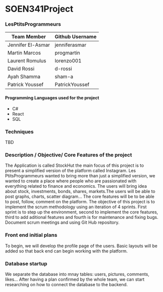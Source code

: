 # SOEN341Project

### LesPtitsProgrammeurs

| Team Member | Github Username |
| --- | --- |
| Jennifer El-Asmar | jenniferasmar |
| Martin Marcos | progmartin |
| Laurent Romulus | lorenzo001 |
| David Rossi | d-rossi |
| Ayah Shamma | sham-a |
| Patrick Youssef | PatrickYoussef |


#### Programming Languages used for the project
- C#
- React
- SQL

### Techniques
 TBD
### Description / Objective/ Core Features of the project

The Application is called StockHut the main focus of this project is to present a simplified version of the platform called
Instagram. Les PtitsProgrammeurs wanted to bring more than just a simplified version, we wanted to create a place where people who are passionated with everything related to finance and economics. The users will bring idea about stock, investments, bonds, shares, markets.The users will be able to post graphs, charts, scatter diagram... The core features will be to be able to post, follow, comment on
the platform.
The objective of this project is to implement the scrum methodology using an iteration of 4 sprints. First sprint is to step up the environment, second to implement the core features, third to add aditional features and fourth is for maintenance and fixing bugs.
Document scrum meetings and using Git Hub repository.

### Front end initial plans

To begin, we will develop the profile page of the users. Basic layouts will be
added so that back end can begin working with the platform. 

### Database startup

We separate the database into mnay tables: users, pictures, comments, likes... After having a plan confirmed by the whole team, we can start researching on how to connect the database to the backend.